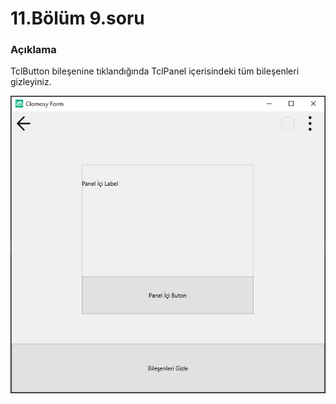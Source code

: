 # 11.Bölüm 9.soru

### Açıklama

TclButton bileşenine tıklandığında TclPanel içerisindeki tüm bileşenleri gizleyiniz.

![Bolum 11-Soru 9](Bolum11_9.png)